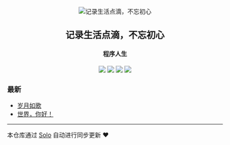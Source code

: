 <p align="center"><img alt="记录生活点滴，不忘初心" src="https://static.b3log.org/images/brand/solo-32.png"></p><h2 align="center">
记录生活点滴，不忘初心
</h2>

<h4 align="center">程序人生</h4>
<p align="center"><a title="记录生活点滴，不忘初心" target="_blank" href="https://github.com/zxb222278/solo-blog"><img src="https://img.shields.io/github/last-commit/zxb222278/solo-blog.svg?style=flat-square&color=FF9900"></a>
<a title="GitHub repo size in bytes" target="_blank" href="https://github.com/zxb222278/solo-blog"><img src="https://img.shields.io/github/repo-size/zxb222278/solo-blog.svg?style=flat-square"></a>
<a title="Solo Version" target="_blank" href="https://github.com/b3log/solo/releases"><img src="https://img.shields.io/badge/solo-3.6.5-f1e05a.svg?style=flat-square&color=blueviolet"></a>
<a title="Hits" target="_blank" href="https://github.com/b3log/hits"><img src="https://hits.b3log.org/zxb222278/solo-blog.svg"></a></p>

### 最新

* [岁月如歌](https://www.zouxb.com/solo/articles/2019/09/18/1568808089967.html)
* [世界，你好！](https://www.zouxb.com/solo/hello-solo)



---

本仓库通过 [Solo](https://github.com/b3log/solo) 自动进行同步更新 ❤️ 